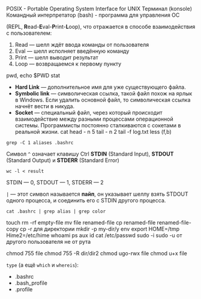 POSIX - Portable Operating System Interface for UNIX
Терминал (konsole)
Командный интерпретатор (bash) - программа для управления ОС

(REPL, **R**ead-**E**val-**P**rint-**L**oop), что отражается в способе взаимодействия с пользователем:

1.  Read — шелл ждёт ввода команды от пользователя
2.  Eval — шелл исполняет введённую команду
3.  Print — шелл выводит результат
4.  Loop — возвращаемся к первому пункту

pwd, echo $PWD
stat
-   **Hard Link** — дополнительное имя для уже существующего файла.
-   **Symbolic link** — символическая ссылка, такой файл похож на ярлык в Windows. Если удалить основной файл, то символическая ссылка начнёт вести в никуда.
-   **Socket** — специальный файл, через который происходит взаимодействие между разными процессами операционной системы. Программисты постоянно сталкиваются с сокетами в реальной жизни.
cat
head - n 5
tail - n 2
tail -f log.txt
less (f,b)
```
grep -C 1 aliases .bashrc
```

Символ `^` означает клавишу Ctrl
**STDIN** (Standard Input), **STDOUT** (Standard Output) и **STDERR** (Standard Error)
```
wc -l < result
```

STDIN — 0, STDOUT — 1, STDERR — 2

`|` — этот символ называется **пайп**, он указывает шеллу взять STDOUT одного процесса, и соединить его с STDIN другого процесса.

```
cat .bashrc | grep alias | grep color
```


touch
rm -rf empty-file
mv file renamed-file
cp renamed-file renamed-file-copy
cp -r для директории
mkdir -p my-dir/y
env
export HOME=/tmp Hime2=/etc/hime
whoami
ps aux
id
cat /etc/passwd
sudo -i
sudo -u от другого пользователя не от рута

chmod 755 file
chmod 755 -R dir/dir2
chmod ugo-rwx file
chmod u+x file

`type` (а ещё `which` и `whereis`):

-   .bashrc
-   .bash_profile
-   .profile
